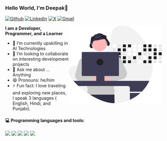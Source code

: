 ### Hello World, I'm Deepak👋

[![Github](https://img.shields.io/badge/-Github-000?style=flat&logo=Github&logoColor=white)](https://github.com/deepakmalikk)
[![Linkedin](https://img.shields.io/badge/-LinkedIn-blue?style=flat&logo=Linkedin&logoColor=white)](https://www.linkedin.com/in/deepak-malik-64a5211b4/)
[![X](https://img.shields.io/badge/X-black)](https://x.com/malikdeepak09)
[![Gmail](https://img.shields.io/badge/-Gmail-c14438?style=flat&logo=Gmail&logoColor=white)](mailto:deepak164malik@icloud.com)

<img align="right" alt="GIF" src="https://github.com/deepakmalikk/Deepakmalikk/blob/main/deepak.svg?raw=true" width="300" height="250" />



**I am a Developer, Programmer, and a Learner**

- 🔭 I’m currently upskilling in AI Technologies
- 👯 I’m looking to collaborate on interesting development projects
- 💬 Ask me about ... Anything
- 😄 Pronouns: he/him
- ⚡ Fun fact: I love traveling and exploring new places, I speak 3 languages ( English, Hindi, and Punjabi). 

#### :computer: Programming languages and tools:
<p align="left"> 
<img src="https://img.icons8.com/?size=48&id=l75OEUJkPAk4&format=png&color=000000"/>
<img src="https://img.icons8.com/color/48/000000/html-5--v2.png"/>
<img src="https://img.icons8.com/color/48/000000/css3.png"/>
<img src="https://img.icons8.com/color/48/000000/javascript--v1.png"/>
<img src="https://img.icons8.com/?size=48&id=jYQqxG8eyJ19&format=png&color=000000"/>



</p>



<!-- Links to my social media accounts 





